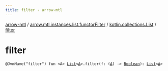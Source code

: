 ```yaml
---
title: filter - arrow-mtl
---
```


[arrow-mtl](../../index.html) / [arrow.mtl.instances.list.functorFilter](../index.html) / [kotlin.collections.List](index.html) / [filter](./filter.html)

# filter

`@JvmName("filter") fun <A> `[`List`](https://kotlinlang.org/api/latest/jvm/stdlib/kotlin.collections/-list/index.html)`<`[`A`](filter.html#A)`>.filter(f: (`[`A`](filter.html#A)`) -> `[`Boolean`](https://kotlinlang.org/api/latest/jvm/stdlib/kotlin/-boolean/index.html)`): `[`List`](https://kotlinlang.org/api/latest/jvm/stdlib/kotlin.collections/-list/index.html)`<`[`A`](filter.html#A)`>`